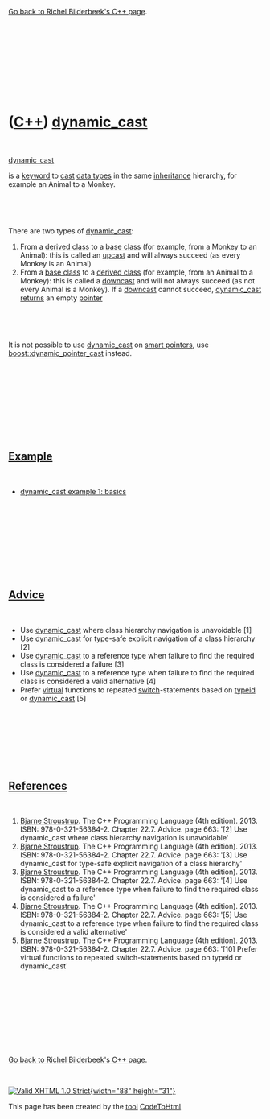 

[Go back to Richel Bilderbeek's C++ page](Cpp.htm).

 

 

 

 

 

([C++](Cpp.htm)) [dynamic\_cast](CppDynamic_cast.htm)
=====================================================

 

[dynamic\_cast](CppDynamic_cast.htm)

is a [keyword](CppKeyword.htm) to [cast](CppCast.htm) [data
types](CppDataType.htm) in the same [inheritance](CppInheritance.htm)
hierarchy, for example an Animal to a Monkey.

 

 

There are two types of [dynamic\_cast](CppDynamic_cast.htm):

1.  From a [derived class](CppDerivedClass.htm) to a [base
    class](CppBaseClass.htm) (for example, from a Monkey to an Animal):
    this is called an [upcast](CppUpcast.htm) and will always succeed
    (as every Monkey is an Animal)
2.  From a [base class](CppBaseClass.htm) to a [derived
    class](CppDerivedClass.htm) (for example, from an Animal to a
    Monkey): this is called a [downcast](CppDowncast.htm) and will not
    always succeed (as not every Animal is a Monkey). If a
    [downcast](CppDowncast.htm) cannot succeed,
    [dynamic\_cast](CppDynamic_cast.htm) [returns](CppReturn.htm) an
    empty [pointer](CppPointer.htm)

 

 

It is not possible to use [dynamic\_cast](CppDynamic_cast.htm) on [smart
pointers](CppSmartPointer.htm), use
[boost::dynamic\_pointer\_cast](CppDynamic_pointer_cast.htm) instead.

 

 

 

 

 

[Example](CppExample.htm)
-------------------------

 

-   [dynamic\_cast example 1: basics](CppDynamic_castExample1.htm)

 

 

 

 

 

[Advice](CppAdvice.htm)
-----------------------

 

-   Use [dynamic\_cast](CppDynamic_cast.htm) where class hierarchy
    navigation is unavoidable \[1\]
-   Use [dynamic\_cast](CppDynamic_cast.htm) for type-safe explicit
    navigation of a class hierarchy \[2\]
-   Use [dynamic\_cast](CppDynamic_cast.htm) to a reference type when
    failure to find the required class is considered a failure \[3\]
-   Use [dynamic\_cast](CppDynamic_cast.htm) to a reference type when
    failure to find the required class is considered a valid alternative
    \[4\]
-   Prefer [virtual](CppVirtual.htm) functions to repeated
    [switch](CppSwitch.htm)-statements based on [typeid](CppTypeid.htm)
    or [dynamic\_cast](CppDynamic_cast.htm) \[5\]

 

 

 

 

[References](CppReferences.htm)
-------------------------------

 

1.  [Bjarne Stroustrup](CppBjarneStroustrup.htm). The C++ Programming
    Language (4th edition). 2013. ISBN: 978-0-321-56384-2. Chapter 22.7.
    Advice. page 663: '\[2\] Use dynamic\_cast where class hierarchy
    navigation is unavoidable'
2.  [Bjarne Stroustrup](CppBjarneStroustrup.htm). The C++ Programming
    Language (4th edition). 2013. ISBN: 978-0-321-56384-2. Chapter 22.7.
    Advice. page 663: '\[3\] Use dynamic\_cast for type-safe explicit
    navigation of a class hierarchy'
3.  [Bjarne Stroustrup](CppBjarneStroustrup.htm). The C++ Programming
    Language (4th edition). 2013. ISBN: 978-0-321-56384-2. Chapter 22.7.
    Advice. page 663: '\[4\] Use dynamic\_cast to a reference type when
    failure to find the required class is considered a failure'
4.  [Bjarne Stroustrup](CppBjarneStroustrup.htm). The C++ Programming
    Language (4th edition). 2013. ISBN: 978-0-321-56384-2. Chapter 22.7.
    Advice. page 663: '\[5\] Use dynamic\_cast to a reference type when
    failure to find the required class is considered a valid
    alternative'
5.  [Bjarne Stroustrup](CppBjarneStroustrup.htm). The C++ Programming
    Language (4th edition). 2013. ISBN: 978-0-321-56384-2. Chapter 22.7.
    Advice. page 663: '\[10\] Prefer virtual functions to repeated
    switch-statements based on typeid or dynamic\_cast'

 

 

 

 

 

[Go back to Richel Bilderbeek's C++ page](Cpp.htm).



 

[![Valid XHTML 1.0 Strict](valid-xhtml10.png){width="88"
height="31"}](http://validator.w3.org/check?uri=referer)

This page has been created by the [tool](Tools.htm)
[CodeToHtml](ToolCodeToHtml.htm)
